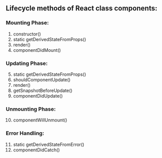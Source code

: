 ## Lifecycle methods of React class components:

### Mounting Phase:

1. constructor()
2. static getDerivedStateFromProps()
3. render()
4. componentDidMount()

### Updating Phase:

5. static getDerivedStateFromProps()
6. shouldComponentUpdate()
7. render()
8. getSnapshotBeforeUpdate()
9. componentDidUpdate()

### Unmounting Phase:

10. componentWillUnmount()

### Error Handling:

11. static getDerivedStateFromError()
12. componentDidCatch()
